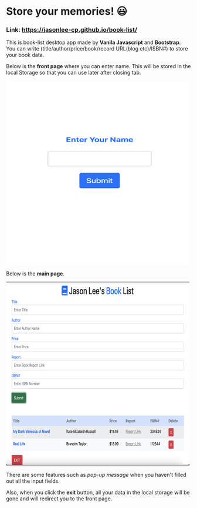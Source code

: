 # Store your memories! :smiley:

### Link: https://jasonlee-cp.github.io/book-list/

This is book-list desktop app made by **Vanila Javascript** and **Bootstrap**. You can write (title/author/price/book/record URL(blog etc)/ISBN#) to store your book data.



Below is the **front page** where you can enter name. This will be stored in the local Storage so that you can use later after closing tab.

<img src="img/booklist-front.png" alt="drawing" width="500px" height="500px" style="text-align:center"/>



Below is the **main page**.

<img src="img/booklist-main.png" alt="drawing" width="500px" height="500px" style="text-align:center"/>


There are some features such as *pop-up message* when you haven't filled out all the input fields.

Also, when you click the **exit** button, all your data in the local storage will be gone and will redirect you to the front page.

